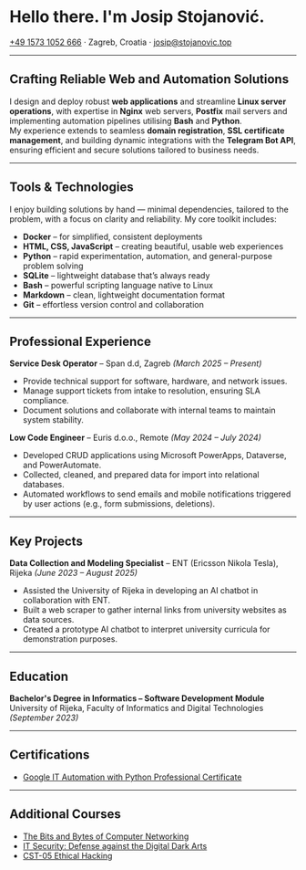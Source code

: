 # Hello there. I'm Josip Stojanović.

[+49 1573 1052 666](tel:+4915731052666) · Zagreb, Croatia · [josip@stojanovic.top](mailto:josip@stojanovic.top)

---

## Crafting Reliable Web and Automation Solutions

I design and deploy robust **web applications** and streamline **Linux server operations**, with expertise in **Nginx** web servers, **Postfix** mail servers and implementing automation pipelines utilising **Bash** and **Python**.  
My experience extends to seamless **domain registration**, **SSL certificate management**, and building dynamic integrations with the **Telegram Bot API**, ensuring efficient and secure solutions tailored to business needs.

---

## Tools & Technologies

I enjoy building solutions by hand — minimal dependencies, tailored to the problem, with a focus on clarity and reliability. My core toolkit includes:

- **Docker** – for simplified, consistent deployments  
- **HTML, CSS, JavaScript** – creating beautiful, usable web experiences  
- **Python** – rapid experimentation, automation, and general-purpose problem solving  
- **SQLite** – lightweight database that’s always ready  
- **Bash** – powerful scripting language native to Linux  
- **Markdown** – clean, lightweight documentation format  
- **Git** – effortless version control and collaboration  

---

## Professional Experience

**Service Desk Operator** – Span d.d, Zagreb *(March 2025 – Present)*  
- Provide technical support for software, hardware, and network issues.  
- Manage support tickets from intake to resolution, ensuring SLA compliance.  
- Document solutions and collaborate with internal teams to maintain system stability.  

**Low Code Engineer** – Euris d.o.o., Remote *(May 2024 – July 2024)*  
- Developed CRUD applications using Microsoft PowerApps, Dataverse, and PowerAutomate.  
- Collected, cleaned, and prepared data for import into relational databases.  
- Automated workflows to send emails and mobile notifications triggered by user actions (e.g., form submissions, deletions).

---

## Key Projects

**Data Collection and Modeling Specialist** – ENT (Ericsson Nikola Tesla), Rijeka *(June 2023 – August 2025)*  
- Assisted the University of Rijeka in developing an AI chatbot in collaboration with ENT.  
- Built a web scraper to gather internal links from university websites as data sources.  
- Created a prototype AI chatbot to interpret university curricula for demonstration purposes.

---

## Education

**Bachelor's Degree in Informatics – Software Development Module**  
University of Rijeka, Faculty of Informatics and Digital Technologies *(September 2023)*

---

## Certifications

- [Google IT Automation with Python Professional Certificate](https://www.coursera.org/account/accomplishments/specialization/8FLA5Q24WGJS)

---

## Additional Courses

- [The Bits and Bytes of Computer Networking](https://www.coursera.org/account/accomplishments/verify/RHCDBEJB8ZBZ)  
- [IT Security: Defense against the Digital Dark Arts](https://www.coursera.org/account/accomplishments/verify/N6CYA2AM34AD)  
- [CST-05 Ethical Hacking](https://www.credly.com/go/ugRR8Zw4)
